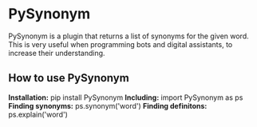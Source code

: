 # PySynonym
PySynonym is a plugin that returns a list of synonyms for the given word. This is very useful when programming bots and digital assistants, to increase their understanding.

## How to use PySynonym <br>
<b>Installation:</b> pip install PySynonym
<b>Including:</b> import PySynonym as ps
<b>Finding synonyms:</b> ps.synonym('word')
<b>Finding definitons:</b> ps.explain('word')